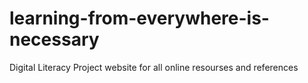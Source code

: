 # learning-from-everywhere-is-necessary
Digital Literacy Project
website for all online resourses and references
